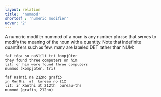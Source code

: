 ```yaml
---
layout: relation
title:  'nummod'
shortdef : 'numeric modifier'
udver: '2'
---
```


A numeric modifier nummod of a noun is any number phrase that serves to modify the meaning of the noun with a quantity. Note that indefinite quantifiers such as few, many are labeled DET rather than NUM:

~~~ sdparse
faf tóga so našlíli tri kompjúter 
they found three computers on him 
lit: on him were found three computers    
nummod (kompjúter, tri) 
~~~

~~~ sdparse
faf Ksánti na 212no grafío
in Xanthi  at  bureau no 212
lit: in Xanthi at 212th  bureau-the
nummod (grafio, 212no)  
~~~

